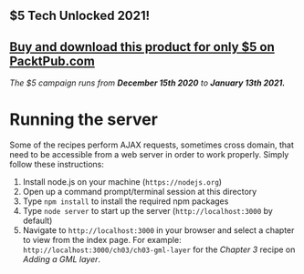 ## $5 Tech Unlocked 2021!
[Buy and download this product for only $5 on PacktPub.com](https://www.packtpub.com/)
-----
*The $5 campaign         runs from __December 15th 2020__ to __January 13th 2021.__*

# Running the server

Some of the recipes perform AJAX requests, sometimes cross domain, that need to be accessible from a web server in order to work properly. Simply follow these instructions:

1. Install node.js on your machine (`https://nodejs.org`)
2. Open up a command prompt/terminal session at this directory
3. Type `npm install` to install the required npm packages
4. Type `node server` to start up the server (`http://localhost:3000` by default)
5. Navigate to `http://localhost:3000` in your browser and select a chapter to view from the index page.
For example: `http://localhost:3000/ch03/ch03-gml-layer` for the *Chapter 3* recipe on *Adding a GML layer*.